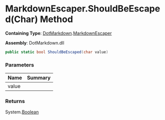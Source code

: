 # MarkdownEscaper\.ShouldBeEscaped\(Char\) Method

**Containing Type**: [DotMarkdown](../../README.md)\.[MarkdownEscaper](../README.md)

**Assembly**: DotMarkdown\.dll

```csharp
public static bool ShouldBeEscaped(char value)
```

### Parameters

| Name | Summary |
| ---- | ------- |
| value | |

### Returns

System\.[Boolean](https://docs.microsoft.com/en-us/dotnet/api/system.boolean)

